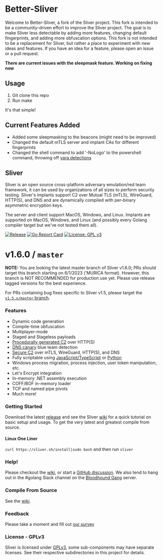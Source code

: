 # Better-Sliver

Welcome to Better-Sliver, a fork of the Sliver project. This fork is intended to be a community-driven effort to improve the Sliver project. The goal is to make Sliver less detectable by adding more features, changing default fingerprints, and adding more obfuscation options. This fork is not intended to be a replacement for Sliver, but rather a place to experiment with new ideas and features. If you have an idea for a feature, please open an issue or a pull request.

**There are current issues with the sleepmask feature. Working on fixing now**

## Usage

1. Git clone this repo
2. Run make

It's that simple!

## Current Features Added

- Added some sleepmasking to the beacons (might need to be improved)
- Changed the default mTLS server and implant CAs for different fingerprints
- Changed the shell command to add '-NoLogo' to the powershell command, throwing off [yara detections](https://github.com/elastic/protections-artifacts/blob/2d6189bff696a15279beef6df415da22aeeef7a6/behavior/rules/command_and_control_potential_execution_via_sliver_framework.toml#L22)

## Sliver

Sliver is an open source cross-platform adversary emulation/red team framework, it can be used by organizations of all sizes to perform security testing. Sliver's implants support C2 over Mutual TLS (mTLS), WireGuard, HTTP(S), and DNS and are dynamically compiled with per-binary asymmetric encryption keys.

The server and client support MacOS, Windows, and Linux. Implants are supported on MacOS, Windows, and Linux (and possibly every Golang compiler target but we've not tested them all).

[![Release](https://github.com/BishopFox/sliver/actions/workflows/autorelease.yml/badge.svg)](https://github.com/BishopFox/sliver/actions/workflows/autorelease.yml) [![Go Report Card](https://goreportcard.com/badge/github.com/BishopFox/sliver)](https://goreportcard.com/report/github.com/BishopFox/sliver) [![License: GPL v3](https://img.shields.io/badge/License-GPLv3-blue.svg)](https://www.gnu.org/licenses/gpl-3.0)

# v1.6.0 / `master`

**NOTE:** You are looking the latest master branch of Sliver v1.6.0; PRs should target this branch starting on 6/1/2023 ('MURICA format). However, this branch is NOT RECOMMENDED for production use yet. Please use release tagged versions for the best experience.

For PRs containing bug fixes specific to Sliver v1.5, please target the [`v1.5.x/master` branch](https://github.com/BishopFox/sliver/tree/v1.5.x/master).

### Features

- Dynamic code generation
- Compile-time obfuscation
- Multiplayer-mode
- Staged and Stageless payloads
- [Procedurally generated C2](<https://github.com/BishopFox/sliver/wiki/HTTP(S)-C2#under-the-hood>) over HTTP(S)
- [DNS canary](https://github.com/BishopFox/sliver/wiki/DNS-C2#dns-canaries) blue team detection
- [Secure C2](https://github.com/BishopFox/sliver/wiki/Transport-Encryption) over mTLS, WireGuard, HTTP(S), and DNS
- Fully scriptable using [JavaScript/TypeScript](https://github.com/moloch--/sliver-script) or [Python](https://github.com/moloch--/sliver-py)
- Windows process migration, process injection, user token manipulation, etc.
- Let's Encrypt integration
- In-memory .NET assembly execution
- COFF/BOF in-memory loader
- TCP and named pipe pivots
- Much more!

### Getting Started

Download the latest [release](https://github.com/BishopFox/sliver/releases) and see the Sliver [wiki](https://github.com/BishopFox/sliver/wiki/Getting-Started) for a quick tutorial on basic setup and usage. To get the very latest and greatest compile from source.

#### Linux One Liner

`curl https://sliver.sh/install|sudo bash` and then run `sliver`

### Help!

Please checkout the [wiki](https://github.com/BishopFox/sliver/wiki), or start a [GitHub discussion](https://github.com/BishopFox/sliver/discussions). We also tend to hang out in the #golang Slack channel on the [Bloodhound Gang](https://bloodhoundgang.herokuapp.com/) server.

### Compile From Source

See the [wiki](https://github.com/BishopFox/sliver/wiki/Compile-From-Source).

### Feedback

Please take a moment and fill out [our survey](https://forms.gle/SwVsHFNh24ChG58C6)

### License - GPLv3

Sliver is licensed under [GPLv3](https://www.gnu.org/licenses/gpl-3.0.en.html), some sub-components may have separate licenses. See their respective subdirectories in this project for details.

